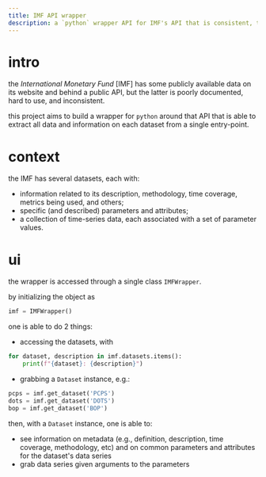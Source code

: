 ```yaml
---
title: IMF API wrapper
description: a `python` wrapper API for IMF's API that is consistent, transparent, and easy to use.
---
```

# intro

the *International Monetary Fund* [IMF] has some publicly available data on its website and behind a public API, but the latter is poorly documented, hard to use, and inconsistent.

this project aims to build a wrapper for `python` around that API that is able to extract all data and information on each dataset from a single entry-point.


# context

the IMF has several datasets, each with:

* information related to its description, methodology, time coverage, metrics being used, and others;
* specific (and described) parameters and attributes;
* a collection of time-series data, each associated with a set of parameter values.


# ui

the wrapper is accessed through a single class `IMFWrapper`.

by initializing the object as

```python
imf = IMFWrapper()
```

one is able to do 2 things:

* accessing the datasets, with

```python
for dataset, description in imf.datasets.items():
    print(f"{dataset}: {description}")
```

* grabbing a `Dataset` instance, e.g.:

```python
pcps = imf.get_dataset('PCPS')
dots = imf.get_dataset('DOTS')
bop = imf.get_dataset('BOP')
```

then, with a `Dataset` instance, one is able to:

* see information on metadata (e.g., definition, description, time coverage, methodology, etc) and on common parameters and attributes for the dataset's data series
* grab data series given arguments to the parameters
